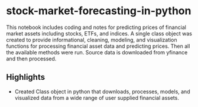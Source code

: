# stock-market-forecasting-in-python
This notebook includes coding and notes for predicting prices of financial market assets including stocks, ETFs, and indices. A single class object was created to provide informational, cleaning, modeling, and visualization functions for processing financial asset data and predicting prices. Then all the available methods were run. Source data is downloaded from yfinance and then processed.

## Highlights

* Created Class object in python that downloads, processes, models, and visualized data from a wide range of user supplied financial assets.


